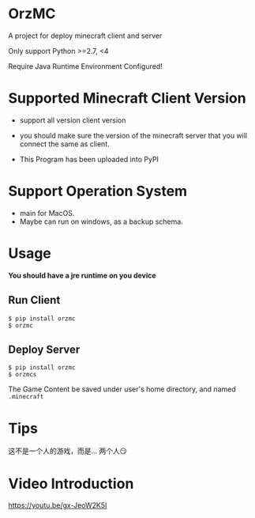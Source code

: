 # OrzMC

A project for deploy minecraft client and server

Only support Python >=2.7, <4

Require Java Runtime Environment Configured!

# Supported Minecraft Client Version

- support all version client version

- you should make sure the version of the minecraft server that you will connect the same as client.

- This Program has been uploaded into PyPI

# Support Operation System

- main for MacOS.
- Maybe can run on windows, as a backup schema.

# Usage

**You should have a jre runtime on you device**

## Run Client

```
$ pip install orzmc
$ orzmc
```

## Deploy Server

```
$ pip install orzmc
$ orzmcs
```

The Game Content be saved under user's home directory, and named `.minecraft`

# Tips

这不是一个人的游戏，而是...           两个人😏

# Video Introduction

https://youtu.be/gx-JeoW2K5I
